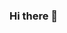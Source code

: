 ### Hi there 👋

<!--
**Spacethy/Spacethy** is a ✨ _special_ ✨ repository because its `README.md` (this file) appears on your GitHub profile.

- 💬 Nombre: Alessandro Salomón Arvizu Hernández
- 📫 Matrícula: 27725

-->
